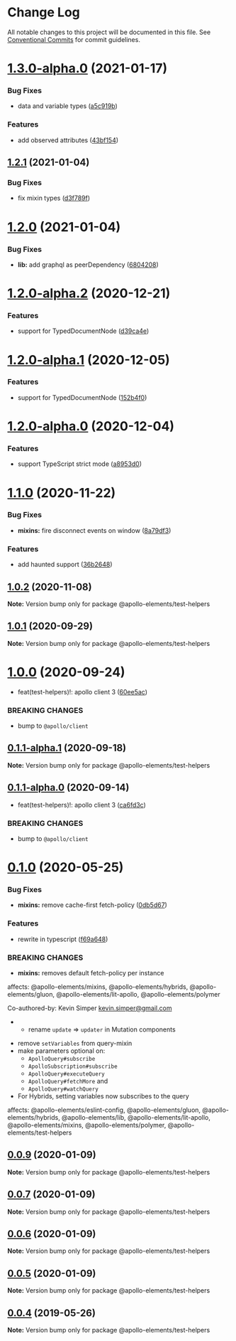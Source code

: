 # Change Log

All notable changes to this project will be documented in this file.
See [Conventional Commits](https://conventionalcommits.org) for commit guidelines.

# [1.3.0-alpha.0](https://github.com/apollo-elements/apollo-elements/compare/@apollo-elements/test-helpers@1.2.1...@apollo-elements/test-helpers@1.3.0-alpha.0) (2021-01-17)


### Bug Fixes

* data and variable types ([a5c919b](https://github.com/apollo-elements/apollo-elements/commit/a5c919bed9c69fd164e8ef66c54f8413c4192a1b))


### Features

* add observed attributes ([43bf154](https://github.com/apollo-elements/apollo-elements/commit/43bf1544ecda358f4478d482f5c4cb0e1da60781))





## [1.2.1](https://github.com/apollo-elements/apollo-elements/compare/@apollo-elements/test-helpers@1.2.0...@apollo-elements/test-helpers@1.2.1) (2021-01-04)


### Bug Fixes

* fix mixin types ([d3f789f](https://github.com/apollo-elements/apollo-elements/commit/d3f789f62cc088505bf7a6f4e390ac37c54ef6c1))





# [1.2.0](https://github.com/apollo-elements/apollo-elements/compare/@apollo-elements/test-helpers@1.2.0-alpha.2...@apollo-elements/test-helpers@1.2.0) (2021-01-04)


### Bug Fixes

* **lib:** add graphql as peerDependency ([6804208](https://github.com/apollo-elements/apollo-elements/commit/68042089167222b8ca13895f88077b38e973e186))





# [1.2.0-alpha.2](https://github.com/apollo-elements/apollo-elements/compare/@apollo-elements/test-helpers@1.2.0-alpha.0...@apollo-elements/test-helpers@1.2.0-alpha.2) (2020-12-21)


### Features

* support for TypedDocumentNode ([d39ca4e](https://github.com/apollo-elements/apollo-elements/commit/d39ca4e0094220cfceba97b9bfe59ed078045560))





# [1.2.0-alpha.1](https://github.com/apollo-elements/apollo-elements/compare/@apollo-elements/test-helpers@1.2.0-alpha.0...@apollo-elements/test-helpers@1.2.0-alpha.1) (2020-12-05)


### Features

* support for TypedDocumentNode ([152b4f0](https://github.com/apollo-elements/apollo-elements/commit/152b4f0e66ff22b7aa30c7b926db8291b0cbdfea))





# [1.2.0-alpha.0](https://github.com/apollo-elements/apollo-elements/compare/@apollo-elements/test-helpers@1.1.0...@apollo-elements/test-helpers@1.2.0-alpha.0) (2020-12-04)


### Features

* support TypeScript strict mode ([a8953d0](https://github.com/apollo-elements/apollo-elements/commit/a8953d08d8e050d9ad4e5b9728a7ed44fcc18fa8))





# [1.1.0](https://github.com/apollo-elements/apollo-elements/compare/@apollo-elements/test-helpers@1.0.2...@apollo-elements/test-helpers@1.1.0) (2020-11-22)


### Bug Fixes

* **mixins:** fire disconnect events on window ([8a79df3](https://github.com/apollo-elements/apollo-elements/commit/8a79df360b1943d50f76c8689da1a5ec6300276b))


### Features

* add haunted support ([36b2648](https://github.com/apollo-elements/apollo-elements/commit/36b2648bf0f4ff096d9d21036fa7805d5909fa1a))





## [1.0.2](https://github.com/apollo-elements/apollo-elements/compare/@apollo-elements/test-helpers@1.0.1...@apollo-elements/test-helpers@1.0.2) (2020-11-08)

**Note:** Version bump only for package @apollo-elements/test-helpers





## [1.0.1](https://github.com/apollo-elements/apollo-elements/compare/@apollo-elements/test-helpers@1.0.0...@apollo-elements/test-helpers@1.0.1) (2020-09-29)

**Note:** Version bump only for package @apollo-elements/test-helpers





# [1.0.0](https://github.com/apollo-elements/apollo-elements/compare/@apollo-elements/test-helpers@0.1.0...@apollo-elements/test-helpers@1.0.0) (2020-09-24)


* feat(test-helpers)!: apollo client 3 ([60ee5ac](https://github.com/apollo-elements/apollo-elements/commit/60ee5ac939802ef209ac1b3f8e5ad68c0b1f40db))


### BREAKING CHANGES

* bump to `@apollo/client`





## [0.1.1-alpha.1](https://github.com/apollo-elements/apollo-elements/compare/@apollo-elements/test-helpers@0.1.1-alpha.0...@apollo-elements/test-helpers@0.1.1-alpha.1) (2020-09-18)

**Note:** Version bump only for package @apollo-elements/test-helpers





## [0.1.1-alpha.0](https://github.com/apollo-elements/apollo-elements/compare/@apollo-elements/test-helpers@0.1.0...@apollo-elements/test-helpers@0.1.1-alpha.0) (2020-09-14)


* feat(test-helpers)!: apollo client 3 ([ca6fd3c](https://github.com/apollo-elements/apollo-elements/commit/ca6fd3c182fa87f14452784ace41e171c0f19901))


### BREAKING CHANGES

* bump to `@apollo/client`





# [0.1.0](https://github.com/apollo-elements/apollo-elements/compare/@apollo-elements/test-helpers@0.0.9...@apollo-elements/test-helpers@0.1.0) (2020-05-25)


### Bug Fixes

* **mixins:** remove cache-first fetch-policy ([0db5d67](https://github.com/apollo-elements/apollo-elements/commit/0db5d673e79e2b96db849b0cd79a151be4b48223))


### Features

* rewrite in typescript ([f69a648](https://github.com/apollo-elements/apollo-elements/commit/f69a6487b917a95af127547077c0d951f8df301b))


### BREAKING CHANGES

* **mixins:** removes default fetch-policy per instance

affects: @apollo-elements/mixins, @apollo-elements/hybrids, @apollo-elements/gluon, @apollo-elements/lit-apollo, @apollo-elements/polymer

Co-authored-by: Kevin Simper <kevin.simper@gmail.com>
* - rename `update` => `updater` in Mutation components
- remove `setVariables` from query-mixin
- make parameters optional on:
  - `ApolloQuery#subscribe`
  - `ApolloSubscription#subscribe`
  - `ApolloQuery#executeQuery`
  - `ApolloQuery#fetchMore` and
  - `ApolloQuery#watchQuery`
- For Hybrids, setting variables now subscribes to the query

affects: @apollo-elements/eslint-config, @apollo-elements/gluon, @apollo-elements/hybrids, @apollo-elements/lib, @apollo-elements/lit-apollo, @apollo-elements/mixins, @apollo-elements/polymer, @apollo-elements/test-helpers





## [0.0.9](https://github.com/apollo-elements/apollo-elements/compare/@apollo-elements/test-helpers@0.0.4...@apollo-elements/test-helpers@0.0.9) (2020-01-09)

**Note:** Version bump only for package @apollo-elements/test-helpers





## [0.0.7](https://github.com/apollo-elements/apollo-elements/compare/@apollo-elements/test-helpers@0.0.4...@apollo-elements/test-helpers@0.0.7) (2020-01-09)

**Note:** Version bump only for package @apollo-elements/test-helpers





## [0.0.6](https://github.com/apollo-elements/apollo-elements/compare/@apollo-elements/test-helpers@0.0.4...@apollo-elements/test-helpers@0.0.6) (2020-01-09)

**Note:** Version bump only for package @apollo-elements/test-helpers





## [0.0.5](https://github.com/apollo-elements/apollo-elements/compare/@apollo-elements/test-helpers@0.0.4...@apollo-elements/test-helpers@0.0.5) (2020-01-09)

**Note:** Version bump only for package @apollo-elements/test-helpers





## [0.0.4](https://github.com/apollo-elements/apollo-elements/compare/@apollo-elements/test-helpers@0.0.3...@apollo-elements/test-helpers@0.0.4) (2019-05-26)

**Note:** Version bump only for package @apollo-elements/test-helpers
